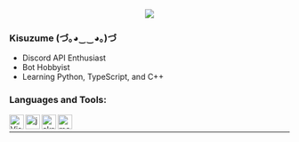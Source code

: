 ‌
<p align="center">
  <img src="https://count.getloli.com/get/@kisuzume?theme=gelbooru" />
</p>

### Kisuzume (づ｡◕‿‿◕｡)づ

- Discord API Enthusiast
- Bot Hobbyist
- Learning Python, TypeScript, and C++

### Languages and Tools:

<img align="left" alt="Visual Studio Code" width="26px" src="https://i.imgur.com/LwSdAlE.png" />
<img align="left" alt="js" width="26px" src="https://i.imgur.com/3u1wzwE.png" />
<img align="left" alt="skript" width="26px" src="https://avatars.githubusercontent.com/u/39464898?s=200&v=4" />
<img align="left" alt="mongodb" width="26px" src="https://imgur.com/xN5cFRr.png" /><br />

---
